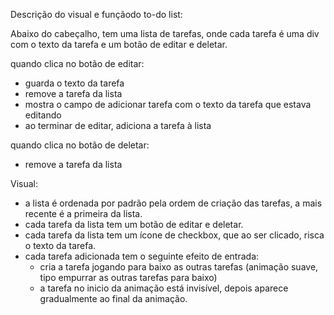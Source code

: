 Descrição do visual e funçãodo to-do list:

Abaixo do cabeçalho, tem uma lista de tarefas, onde cada tarefa é uma div com o texto da tarefa e um botão de editar e deletar.

quando clica no botão de editar:
- guarda o texto da tarefa
- remove a tarefa da lista
- mostra o campo de adicionar tarefa com o texto da tarefa que estava editando
- ao terminar de editar, adiciona a tarefa à lista

quando clica no botão de deletar:
- remove a tarefa da lista


Visual:

- a lista é ordenada por padrão pela ordem de criação das tarefas, a mais recente é a primeira da lista.
- cada tarefa da lista tem um botão de editar e deletar.
- cada tarefa da lista tem um ícone de checkbox, que ao ser clicado, risca o texto da tarefa.
- cada tarefa adicionada tem o seguinte efeito de entrada:
  - cria a tarefa jogando para baixo as outras tarefas (animação suave, tipo empurrar as outras tarefas para baixo)
  - a tarefa no inicio da animação está invisível, depois aparece gradualmente ao final da animação.

